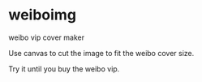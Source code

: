 weiboimg
========

weibo vip cover maker

Use canvas to cut the image to fit the weibo cover size.

Try it until you buy the weibo vip.
